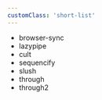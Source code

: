 ```yaml
---
customClass: 'short-list'
---
```


- browser-sync
- lazypipe
- cult
- sequencify
- slush
- through
- through2